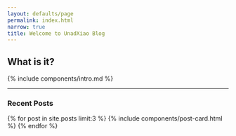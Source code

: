 ```yaml
---
layout: defaults/page
permalink: index.html
narrow: true
title: Welcome to UnadXiao Blog
---
```


## What is it?

{% include components/intro.md %}

<hr />

### Recent Posts

{% for post in site.posts limit:3 %}
{% include components/post-card.html %}
{% endfor %}


